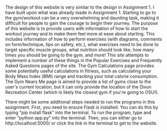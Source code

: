 The design of this website is very similar to the design in Assignment 1. I have built upon what was already made in Assignment 1. Starting to go to the gym/workout can be a very overwhelming and daunting task, making it difficult for people to gain the courage to begin their journey. The purpose of this website is to provide users with information of how to start the workout journey and to make them feel more at ease about starting. This includes information of how to perform exercises (with diagrams, comments on form/technique, tips on safety, etc.), what exercises need to be done to target specific muscle groups, what nutrition should look like, how many times you should be going to the gym, and more! This site attempts to implement a number of these things in the Popular Exercises and Frequently Asked Questions pages of the site. The Gym Calculations page provides some potentially useful calculations in fitness, such as calculating your Body Mass Index (BMI) range and tracking your total calorie consumption. The Gym Nears Me page is aimed to provide a list of gyms close to the user's current location, but it can only provide the location of the Dixon Recreation Center (which is likely the closest gym if you're going to OSU!).

There might be some additional steps needed to run the programs in this assignment. First, you need to ensure Flask is installed. You can do this by typing "pip install flask" into the terminal. To run the program, type and enter "python app.py" into the terminal. Then, you can either go to http://localhost:5000/ or click the link in the terminal to get to the website. 
